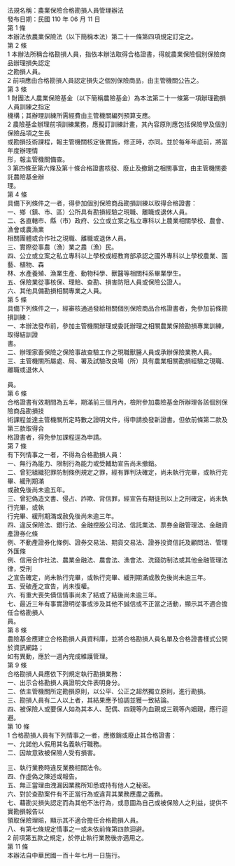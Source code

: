 法規名稱：農業保險合格勘損人員管理辦法  
發布日期：民國 110 年 06 月 11 日  
第 1 條  
本辦法依農業保險法（以下簡稱本法）第二十一條第四項規定訂定之。  
第 2 條  
1 本辦法所稱合格勘損人員，指依本辦法取得合格證書，得就農業保險個別保險商品辦理損失認定  
之勘損人員。  
2 前項應由合格勘損人員認定損失之個別保險商品，由主管機關公告之。  
第 3 條  
1 財團法人農業保險基金（以下簡稱農險基金）為本法第二十一條第一項辦理勘損人員訓練之指定  
機構；其辦理訓練所需經費由主管機關編列預算支應。  
2 農險基金辦理前項訓練業務，應擬訂訓練計畫，其內容原則應包括保險學及個別保險品項之生長  
或勘損技術課程，報主管機關核定後實施，修正時，亦同。並於每年年底前，將當年度辦理情  
形，報主管機關備查。  
3 第四條至第六條及第十條合格證書核發、廢止及撤銷之相關事宜，由主管機關委託農險基金辦  
理。  
第 4 條  
具備下列條件之一者，得參加個別保險商品勘損訓練以取得合格證書：  
一、鄉（鎮、市、區）公所具有勘損經驗之現職、離職或退休人員。  
二、各直轄市、縣（市）政府、公立或立案之私立專科以上農業相關學校、農會、漁會或農漁業  
相關團體或合作社之現職、離職或退休人員。  
三、實際從事農（漁）業之農（漁）民。  
四、公立或立案之私立專科以上學校或經教育部承認之國外專科以上學校農業、園藝、植物、森  
林、水產養殖、漁業生產、動物科學、獸醫等相關科系畢業學生。  
五、保險業從事核保、理賠、查勘、損害防阻人員或保險公證人。  
六、其他具備勘損相關專業之人員。  
第 5 條  
具備下列條件之一，經審核通過發給相關個別保險商品合格證書者，免參加前條勘損訓練：  
一、本辦法發布前，參加主管機關辦理或委託辦理之相關農業保險勘損專業訓練，取得結訓證  
書。  
二、辦理家畜保險之保險事故查驗工作之現職獸醫人員或承辦保險業務人員。  
三、主管機關所屬處、局、署及試驗改良場（所）具有農業相關勘損經驗之現職、離職或退休人  


員。  
第 6 條  
合格證書有效期間為五年，期滿前三個月內，檢附參加農險基金所辦理各該個別保險商品勘損技  
術課程並達主管機關所定時數之證明文件，得申請換發新證書。但依前條第二款及第三款取得合  
格證書者，得免參加課程逕為申請。  
第 7 條  
有下列情事之一者，不得為合格勘損人員：  
一、無行為能力、限制行為能力或受輔助宣告尚未撤銷。  
二、曾犯組織犯罪防制條例規定之罪，經有罪判決確定，尚未執行完畢，或執行完畢、緩刑期滿  
或赦免後尚未逾五年。  
三、曾犯偽造文書、侵占、詐欺、背信罪，經宣告有期徒刑以上之刑確定，尚未執行完畢，或執  
行完畢、緩刑期滿或赦免後尚未逾三年。  
四、違反保險法、銀行法、金融控股公司法、信託業法、票券金融管理法、金融資產證券化條  
例、不動產證券化條例、證券交易法、期貨交易法、證券投資信託及顧問法、管理外匯條  
例、信用合作社法、農業金融法、農會法、漁會法、洗錢防制法或其他金融管理法律，受刑  
之宣告確定，尚未執行完畢，或執行完畢、緩刑期滿或赦免後尚未逾三年。  
五、受破產之宣告，尚未復權。  
六、有重大喪失債信情事尚未了結或了結後尚未逾三年。  
七、最近三年有事實證明從事或涉及其他不誠信或不正當之活動，顯示其不適合擔任合格勘損人  
員。  
第 8 條  
農險基金應建立合格勘損人員資料庫，並將合格勘損人員名單及合格證書樣式公開於資訊網路；  
如有異動，應於一週內完成維護管理。  
第 9 條  
合格勘損人員應依下列規定執行勘損業務：  
一、出示合格勘損人員證明文件表明身分。  
二、依主管機關所定勘損原則，以公平、公正之超然獨立原則，進行勘損。  
三、勘損人員有二人以上者，其結果應予協調並獲一致結論。  
四、被保險人或要保人如為其本人、配偶、四親等內血親或三親等內姻親，應行迴避。  
第 10 條  
1 合格勘損人員有下列情事之一者，應撤銷或廢止其合格證書：  
一、允諾他人假用其名義執行職務。  
二、因故意致被保險人受有損害。  


三、執行業務時違反業務相關法令。  
四、作虛偽之陳述或報告。  
五、無正當理由洩漏因業務所知悉或持有他人之秘密。  
六、對於查勘案件有不正當行為或違背其業務應盡之義務。  
七、藉勘災損失認定而為其他不法行為，或意圖為自己或被保險人之利益，提供不實勘損報告以  
領取保險理賠，顯示其不適合擔任合格勘損人員。  
八、有第七條規定情事之一或未依前條第四款迴避。  
2 前項第五款之規定，於停止執行業務後亦適用之。  
第 11 條  
本辦法自中華民國一百十年七月一日施行。  


